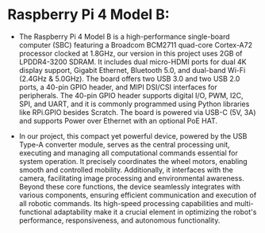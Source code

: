 # Raspberry Pi 4 Model B:

- The Raspberry Pi 4 Model B is a high-performance single-board computer (SBC) featuring a Broadcom BCM2711 quad-core Cortex-A72 processor clocked at 1.8GHz, our version in this project uses 2GB of LPDDR4-3200 SDRAM. It includes dual micro-HDMI ports for dual 4K display support, Gigabit Ethernet, Bluetooth 5.0, and dual-band Wi-Fi (2.4GHz & 5.0GHz). The board offers two USB 3.0 and two USB 2.0 ports, a 40-pin GPIO header, and MIPI DSI/CSI interfaces for peripherals. The 40-pin GPIO header supports digital I/O, PWM, I2C, SPI, and UART, and it is commonly programmed using Python libraries like RPi.GPIO besides Scratch. The board is powered via USB-C (5V, 3A) and supports Power over Ethernet with an optional PoE HAT.

- In our project, this compact yet powerful device, powered by the USB Type-A converter module, serves as the central processing unit, executing and managing all computational commands essential for system operation. It precisely coordinates the wheel motors, enabling smooth and controlled mobility. Additionally, it interfaces with the camera, facilitating image processing and environmental awareness. Beyond these core functions, the device seamlessly integrates with various components, ensuring efficient communication and execution of all robotic commands. Its high-speed processing capabilities and multi-functional adaptability make it a crucial element in optimizing the robot's performance, responsiveness, and autonomous functionality.
